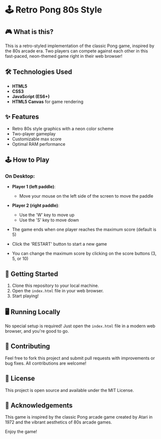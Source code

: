 # 🕹️ Retro Pong 80s Style

## 🎮 What is this?

This is a retro-styled implementation of the classic Pong game, inspired by the 80s arcade era. Two players can compete against each other in this fast-paced, neon-themed game right in their web browser!

## 🛠️ Technologies Used

- **HTML5**
- **CSS3**
- **JavaScript (ES6+)**
- **HTML5 Canvas** for game rendering

## ✨ Features

- Retro 80s style graphics with a neon color scheme
- Two-player gameplay
- Customizable max score
- Optimal RAM performance

## 🕹️ How to Play

### On Desktop:
- **Player 1 (left paddle)**:
  - Move your mouse on the left side of the screen to move the paddle

- **Player 2 (right paddle)**:
  - Use the 'W' key to move up
  - Use the 'S' key to move down

- The game ends when one player reaches the maximum score (default is 5)
- Click the 'RESTART' button to start a new game
- You can change the maximum score by clicking on the score buttons (3, 5, or 10)

## 🚀 Getting Started

1. Clone this repository to your local machine.
2. Open the `index.html` file in your web browser.
3. Start playing!

## 🖥️ Running Locally

No special setup is required! Just open the `index.html` file in a modern web browser, and you're good to go.

## 🤝 Contributing

Feel free to fork this project and submit pull requests with improvements or bug fixes. All contributions are welcome!

## 📜 License

This project is open source and available under the MIT License.

## 🙏 Acknowledgements

This game is inspired by the classic Pong arcade game created by Atari in 1972 and the vibrant aesthetics of 80s arcade games.

Enjoy the game!
